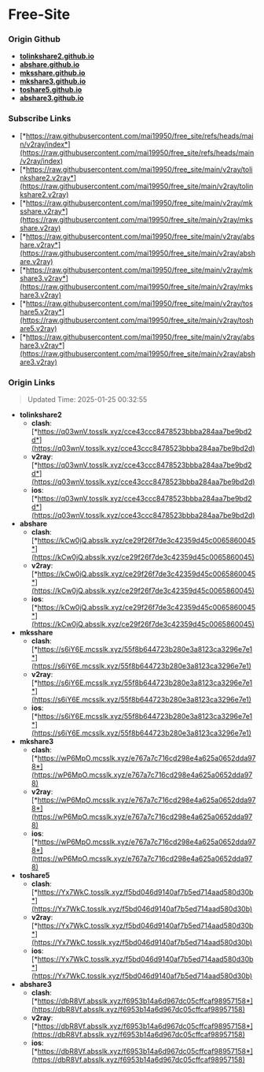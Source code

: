 # Free-Site

### Origin Github

- [**tolinkshare2.github.io**](https://github.com/tolinkshare2/tolinkshare2.github.io)
- [**abshare.github.io**](https://github.com/abshare/abshare.github.io)
- [**mksshare.github.io**](https://github.com/mksshare/mksshare.github.io)
- [**mkshare3.github.io**](https://github.com/mkshare3/mkshare3.github.io)
- [**toshare5.github.io**](https://github.com/toshare5/toshare5.github.io)
- [**abshare3.github.io**](https://github.com/abshare3/abshare3.github.io)

### Subscribe Links

- [*https://raw.githubusercontent.com/mai19950/free_site/refs/heads/main/v2ray/index*](https://raw.githubusercontent.com/mai19950/free_site/refs/heads/main/v2ray/index)
- [*https://raw.githubusercontent.com/mai19950/free_site/main/v2ray/tolinkshare2.v2ray*](https://raw.githubusercontent.com/mai19950/free_site/main/v2ray/tolinkshare2.v2ray)
- [*https://raw.githubusercontent.com/mai19950/free_site/main/v2ray/mksshare.v2ray*](https://raw.githubusercontent.com/mai19950/free_site/main/v2ray/mksshare.v2ray)
- [*https://raw.githubusercontent.com/mai19950/free_site/main/v2ray/abshare.v2ray*](https://raw.githubusercontent.com/mai19950/free_site/main/v2ray/abshare.v2ray)
- [*https://raw.githubusercontent.com/mai19950/free_site/main/v2ray/mkshare3.v2ray*](https://raw.githubusercontent.com/mai19950/free_site/main/v2ray/mkshare3.v2ray)
- [*https://raw.githubusercontent.com/mai19950/free_site/main/v2ray/toshare5.v2ray*](https://raw.githubusercontent.com/mai19950/free_site/main/v2ray/toshare5.v2ray)
- [*https://raw.githubusercontent.com/mai19950/free_site/main/v2ray/abshare3.v2ray*](https://raw.githubusercontent.com/mai19950/free_site/main/v2ray/abshare3.v2ray)

### Origin Links

> Updated Time: 2025-01-25 00:32:55

- **tolinkshare2**
  - **clash**: [*https://q03wnV.tosslk.xyz/cce43ccc8478523bbba284aa7be9bd2d*](https://q03wnV.tosslk.xyz/cce43ccc8478523bbba284aa7be9bd2d)
  - **v2ray**: [*https://q03wnV.tosslk.xyz/cce43ccc8478523bbba284aa7be9bd2d*](https://q03wnV.tosslk.xyz/cce43ccc8478523bbba284aa7be9bd2d)
  - **ios**: [*https://q03wnV.tosslk.xyz/cce43ccc8478523bbba284aa7be9bd2d*](https://q03wnV.tosslk.xyz/cce43ccc8478523bbba284aa7be9bd2d)
- **abshare**
  - **clash**: [*https://kCw0jQ.absslk.xyz/ce29f26f7de3c42359d45c0065860045*](https://kCw0jQ.absslk.xyz/ce29f26f7de3c42359d45c0065860045)
  - **v2ray**: [*https://kCw0jQ.absslk.xyz/ce29f26f7de3c42359d45c0065860045*](https://kCw0jQ.absslk.xyz/ce29f26f7de3c42359d45c0065860045)
  - **ios**: [*https://kCw0jQ.absslk.xyz/ce29f26f7de3c42359d45c0065860045*](https://kCw0jQ.absslk.xyz/ce29f26f7de3c42359d45c0065860045)
- **mksshare**
  - **clash**: [*https://s6iY6E.mcsslk.xyz/55f8b644723b280e3a8123ca3296e7e1*](https://s6iY6E.mcsslk.xyz/55f8b644723b280e3a8123ca3296e7e1)
  - **v2ray**: [*https://s6iY6E.mcsslk.xyz/55f8b644723b280e3a8123ca3296e7e1*](https://s6iY6E.mcsslk.xyz/55f8b644723b280e3a8123ca3296e7e1)
  - **ios**: [*https://s6iY6E.mcsslk.xyz/55f8b644723b280e3a8123ca3296e7e1*](https://s6iY6E.mcsslk.xyz/55f8b644723b280e3a8123ca3296e7e1)
- **mkshare3**
  - **clash**: [*https://wP6MpO.mcsslk.xyz/e767a7c716cd298e4a625a0652dda978*](https://wP6MpO.mcsslk.xyz/e767a7c716cd298e4a625a0652dda978)
  - **v2ray**: [*https://wP6MpO.mcsslk.xyz/e767a7c716cd298e4a625a0652dda978*](https://wP6MpO.mcsslk.xyz/e767a7c716cd298e4a625a0652dda978)
  - **ios**: [*https://wP6MpO.mcsslk.xyz/e767a7c716cd298e4a625a0652dda978*](https://wP6MpO.mcsslk.xyz/e767a7c716cd298e4a625a0652dda978)
- **toshare5**
  - **clash**: [*https://Yx7WkC.tosslk.xyz/f5bd046d9140af7b5ed714aad580d30b*](https://Yx7WkC.tosslk.xyz/f5bd046d9140af7b5ed714aad580d30b)
  - **v2ray**: [*https://Yx7WkC.tosslk.xyz/f5bd046d9140af7b5ed714aad580d30b*](https://Yx7WkC.tosslk.xyz/f5bd046d9140af7b5ed714aad580d30b)
  - **ios**: [*https://Yx7WkC.tosslk.xyz/f5bd046d9140af7b5ed714aad580d30b*](https://Yx7WkC.tosslk.xyz/f5bd046d9140af7b5ed714aad580d30b)
- **abshare3**
  - **clash**: [*https://dbR8Vf.absslk.xyz/f6953b14a6d967dc05cffcaf98957158*](https://dbR8Vf.absslk.xyz/f6953b14a6d967dc05cffcaf98957158)
  - **v2ray**: [*https://dbR8Vf.absslk.xyz/f6953b14a6d967dc05cffcaf98957158*](https://dbR8Vf.absslk.xyz/f6953b14a6d967dc05cffcaf98957158)
  - **ios**: [*https://dbR8Vf.absslk.xyz/f6953b14a6d967dc05cffcaf98957158*](https://dbR8Vf.absslk.xyz/f6953b14a6d967dc05cffcaf98957158)
